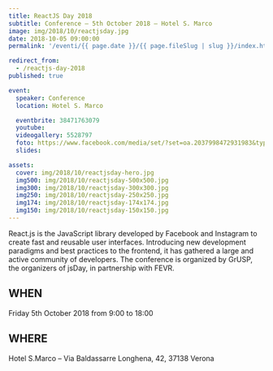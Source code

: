 ```yaml
---
title: ReactJS Day 2018
subtitle: Conference – 5th October 2018 – Hotel S. Marco
image: img/2018/10/reactjsday.jpg
date: 2018-10-05 09:00:00
permalink: '/eventi/{{ page.date }}/{{ page.fileSlug | slug }}/index.html'

redirect_from:
  - /reactjs-day-2018
published: true

event:
  speaker: Conference
  location: Hotel S. Marco

  eventbrite: 38471763079
  youtube:
  videogallery: 5528797
  foto: https://www.facebook.com/media/set/?set=oa.2037998472931983&type=3
  slides:

assets:
  cover: img/2018/10/reactjsday-hero.jpg
  img500: img/2018/10/reactjsday-500x500.jpg
  img300: img/2018/10/reactjsday-300x300.jpg
  img250: img/2018/10/reactjsday-250x250.jpg
  img174: img/2018/10/reactjsday-174x174.jpg
  img150: img/2018/10/reactjsday-150x150.jpg
---
```


React.js is the JavaScript library developed by Facebook and Instagram to create fast and reusable user interfaces. Introducing new development paradigms and best practices to the frontend, it has gathered a large and active community of developers. The conference is organized by GrUSP, the organizers of jsDay, in partnership with FEVR.

## WHEN

Friday 5th October 2018 from 9:00 to 18:00

## WHERE

Hotel S.Marco – Via Baldassarre Longhena, 42, 37138 Verona
